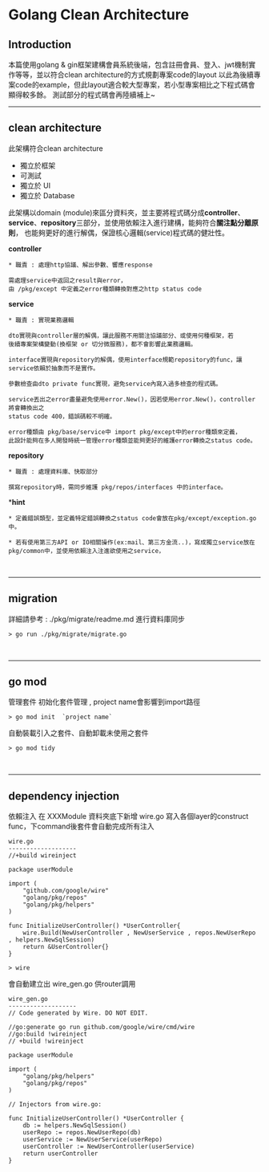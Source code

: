 # **Golang Clean Architecture**

## **Introduction**
本篇使用golang & gin框架建構會員系統後端，包含註冊會員、登入、jwt機制實作等等，並以符合clean architecture的方式規劃專案code的layout
以此為後續專案code的example，但此layout適合較大型專案，若小型專案相比之下程式碼會顯得較多餘。
測試部分的程式碼會再陸續補上~

---
## **clean architecture**

此架構符合clean architecture
* 獨立於框架
* 可測試
* 獨立於 UI
* 獨立於 Database
  
此架構以domain (module)來區分資料夾，並主要將程式碼分成**controller**、**service**、**repository**三部分，並使用依賴注入進行建構，能夠符合**關注點分離原則**，
也能夠更好的進行解偶，保證核心邏輯(service)程式碼的健壯性。

**controller**
```
* 職責 : 處理http協議、解出參數、響應response

需處理service中返回之result與error，
由 /pkg/except 中定義之error種類轉換對應之http status code
``` 

**service** 
```
* 職責 : 實現業務邏輯

dto實現與controller層的解偶，讓此服務不用關注協議部分、或使用何種框架，若
後續專案架構變動(換框架 or 切分微服務)，都不會影響此業務邏輯。

interface實現與repository的解偶，使用interface規範repository的func，讓service依賴於抽象而不是實作。

參數檢查由dto private func實現，避免service內寫入過多檢查的程式碼。

service丟出之error盡量避免使用error.New()，因若使用error.New()，controller將會轉換出之
status code 400，錯誤碼較不明確。

error種類由 pkg/base/service中 import pkg/except中的error種類來定義，
此設計能夠在多人開發時統一管理error種類並能夠更好的維護error轉換之status code。
```

**repository**
```
* 職責 : 處理資料庫、快取部分

撰寫repository時，需同步維護 pkg/repos/interfaces 中的interface。
```

***hint**
```
* 定義錯誤類型，並定義特定錯誤轉換之status code會放在pkg/except/exception.go中。

* 若有使用第三方API or IO相關操作(ex:mail、第三方金流..)，寫成獨立service放在pkg/common中，並使用依賴注入注進欲使用之service，
```

<br>

---
## **migration**
詳細請參考 : ./pkg/migrate/readme.md
進行資料庫同步
```
> go run ./pkg/migrate/migrate.go
``` 

<br>

---
## **go mod**
管理套件
初始化套件管理 , project name會影響到import路徑
```
> go mod init  `project name`
```
自動裝載引入之套件、自動卸載未使用之套件
```
> go mod tidy
```

<br>

---
## dependency injection
依賴注入
在 XXXModule 資料夾底下新增 wire.go
寫入各個layer的construct func，下command後套件會自動完成所有注入
```
wire.go
-------------------
//+build wireinject

package userModule

import (
	"github.com/google/wire"
	"golang/pkg/repos"
	"golang/pkg/helpers"
)

func InitializeUserController() *UserController{
	wire.Build(NewUserController , NewUserService , repos.NewUserRepo , helpers.NewSqlSession)
	return &UserController{}
}
```

```
> wire
```

會自動建立出 wire_gen.go 供router調用
```
wire_gen.go
-------------------
// Code generated by Wire. DO NOT EDIT.

//go:generate go run github.com/google/wire/cmd/wire
//go:build !wireinject
// +build !wireinject

package userModule

import (
	"golang/pkg/helpers"
	"golang/pkg/repos"
)

// Injectors from wire.go:

func InitializeUserController() *UserController {
	db := helpers.NewSqlSession()
	userRepo := repos.NewUserRepo(db)
	userService := NewUserService(userRepo)
	userController := NewUserController(userService)
	return userController
}
```
